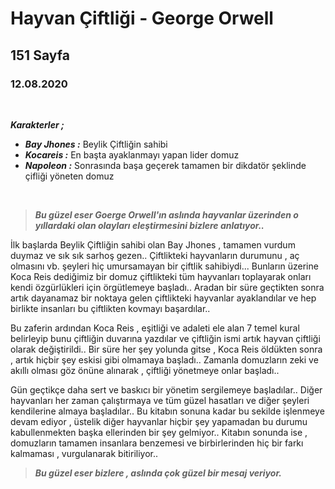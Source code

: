 # Hayvan Çiftliği - George Orwell
## 151 Sayfa
### 12.08.2020

<br>

***Karakterler ;*** 
- ***Bay Jhones :*** Beylik Çiftliğin sahibi
- ***Kocareis :*** En başta ayaklanmayı yapan lider domuz
- ***Napoleon :*** Sonrasında başa geçerek tamamen bir dikdatör şeklinde çifliği yöneten domuz

<br>

> ***Bu güzel eser Goerge Orwell'ın aslında hayvanlar üzerinden o yıllardaki olan olayları eleştirmesini bizlere anlatıyor..*** 

İlk başlarda Beylik Çiftliğin sahibi olan Bay Jhones , tamamen vurdum duymaz ve sık sık sarhoş gezen.. Çiftlikteki hayvanların durumunu , aç olmasını vb. şeyleri hiç umursamayan bir çiftlik sahibiydi... Bunların üzerine Koca Reis dediğimiz bir domuz çiftlikteki tüm hayvanları toplayarak onları kendi özgürlükleri için örgütlemeye başladı.. Aradan bir süre geçtikten sonra artık dayanamaz bir noktaya gelen çiftlikteki hayvanlar ayaklandılar ve hep birlikte insanları bu çiftlikten kovmayı başardılar.. 

Bu zaferin ardından Koca Reis , eşitliği ve adaleti ele alan 7 temel kural belirleyip bunu çiftliğin duvarına yazdılar ve çiftliğin ismi artık hayvan çiftliği olarak değiştirildi.. Bir süre her şey yolunda gitse , Koca Reis öldükten sonra , artık hiçbir şey eskisi gibi olmamaya başladı.. Zamanla domuzların zeki ve akıllı olması göz önüne alınarak ,  çiftliği yönetmeye onlar başladı.. 

Gün geçtikçe daha sert ve baskıcı bir yönetim sergilemeye başladılar.. Diğer hayvanları her zaman çalıştırmaya ve tüm güzel hasatları ve diğer şeyleri kendilerine almaya başladılar.. Bu kitabın sonuna kadar bu sekilde işlenmeye devam ediyor , üstelik diğer hayvanlar hiçbir şey yapamadan bu durumu kabullenmekten başka ellerinden bir şey gelmiyor.. Kitabın sonunda ise ,  domuzların tamamen insanlara benzemesi ve birbirlerinden hiç bir farkı kalmaması , vurgulanarak bitiriliyor.. 

> ***Bu güzel eser bizlere , aslında çok güzel bir mesaj veriyor.***


